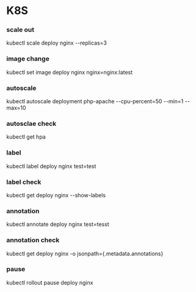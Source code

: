 # K8S
### scale out
kubectl scale deploy nginx --replicas=3

### image change
kubectl set image deploy nginx nginx=nginx:latest

### autoscale
kubectl autoscale deployment php-apache --cpu-percent=50 --min=1 --max=10

### autosclae check
kubectl get hpa

### label 
kubectl label deploy nginx test=test

### label check
kubectl get deploy nginx --show-labels

### annotation
kubectl annotate deploy nginx test=tesst

### annotation check
kubectl get deploy nginx -o jsonpath={.metadata.annotations}

### pause
kubectl rollout pause deploy nginx
